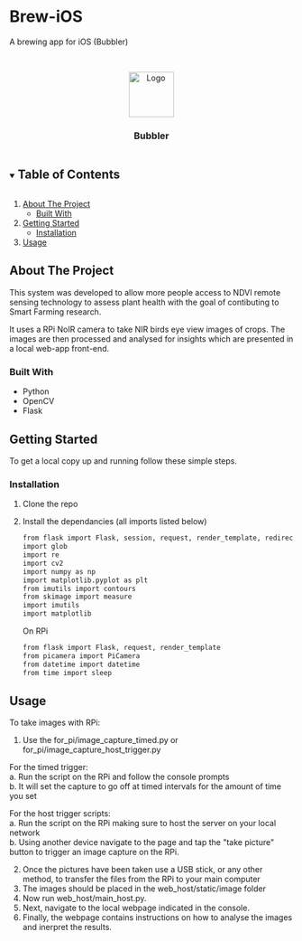 # Brew-iOS
A brewing app for iOS (Bubbler)
<!--
*** Thanks for checking out the Best-README-Template. If you have a suggestion
*** that would make this better, please fork the repo and create a pull request
*** or simply open an issue with the tag "enhancement".
*** Thanks again! Now go create something AMAZING! :D
***
***
***
*** To avoid retyping too much info. Do a search and replace for the following:
*** github_username, repo_name, twitter_handle, email, project_title, project_description
-->

<!-- PROJECT LOGO -->
<br />
<p align="center">
  <img src="Brew-iOS/Bubbler/Bubbler/Assets.xcassets/BubblerIcon.imageset/BubblerAppIconSmall.svg" alt="Logo" width="80" height="80">
  <h3 align="center">Bubbler</h3>
</p>



<!-- TABLE OF CONTENTS -->
<details open="open">
  <summary><h2 style="display: inline-block">Table of Contents</h2></summary>
  <ol>
    <li>
      <a href="#about-the-project">About The Project</a>
      <ul>
        <li><a href="#built-with">Built With</a></li>
      </ul>
    </li>
    <li>
      <a href="#getting-started">Getting Started</a>
      <ul>
        <li><a href="#installation">Installation</a></li>
      </ul>
    </li>
    <li><a href="#usage">Usage</a></li>
  </ol>
</details>



<!-- ABOUT THE PROJECT -->
## About The Project

This system was developed to allow more people access to NDVI remote sensing technology to assess plant health with the goal of contibuting to Smart Farming research.

It uses a RPi NoIR camera to take NIR birds eye view images of crops. The images are then processed and analysed for insights which are presented in a local web-app front-end.


### Built With

* []()Python
* []()OpenCV
* []()Flask



<!-- GETTING STARTED -->
## Getting Started

To get a local copy up and running follow these simple steps.

### Installation

1. Clone the repo
2. Install the dependancies (all imports listed below)
   ```sh
   from flask import Flask, session, request, render_template, redirect
   import glob
   import re
   import cv2
   import numpy as np
   import matplotlib.pyplot as plt
   from imutils import contours
   from skimage import measure
   import imutils
   import matplotlib
   ```
   
   On RPi
   ```sh
   from flask import Flask, request, render_template
   from picamera import PiCamera
   from datetime import datetime
   from time import sleep
   ```


<!-- USAGE EXAMPLES -->
## Usage
To take images with RPi:

1. Use the for_pi/image_capture_timed.py or for_pi/image_capture_host_trigger.py

For the timed trigger:<br>
a. Run the script on the RPi and follow the console prompts<br>
b. It will set the capture to go off at timed intervals for the amount of time you set

For the host trigger scripts:<br>
a. Run the script on the RPi making sure to host the server on your local network<br>
b. Using another device navigate to the page and tap the "take picture" button to trigger an image capture on the RPi.

2. Once the pictures have been taken use a USB stick, or any other method, to transfer the files from the RPi to your main computer
3. The images should be placed in the web_host/static/image folder
4. Now run web_host/main_host.py.
5. Next, navigate to the local webpage indicated in the console.
6. Finally, the webpage contains instructions on how to analyse the images and inerpret the results.

<!-- MARKDOWN LINKS & IMAGES -->
<!-- https://www.markdownguide.org/basic-syntax/#reference-style-links -->
[contributors-shield]: https://img.shields.io/github/contributors/github_username/repo.svg?style=for-the-badge
[contributors-url]: https://github.com/github_username/repo/graphs/contributors
[forks-shield]: https://img.shields.io/github/forks/github_username/repo.svg?style=for-the-badge
[forks-url]: https://github.com/github_username/repo/network/members
[stars-shield]: https://img.shields.io/github/stars/github_username/repo.svg?style=for-the-badge
[stars-url]: https://github.com/github_username/repo/stargazers
[issues-shield]: https://img.shields.io/github/issues/github_username/repo.svg?style=for-the-badge
[issues-url]: https://github.com/github_username/repo/issues
[license-shield]: https://img.shields.io/github/license/github_username/repo.svg?style=for-the-badge
[license-url]: https://github.com/github_username/repo/blob/master/LICENSE.txt
[linkedin-shield]: https://img.shields.io/badge/-LinkedIn-black.svg?style=for-the-badge&logo=linkedin&colorB=555
[linkedin-url]: https://linkedin.com/in/github_username
